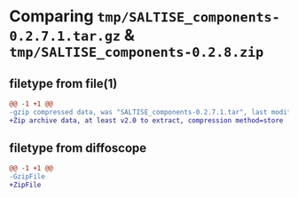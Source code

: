 # Comparing `tmp/SALTISE_components-0.2.7.1.tar.gz` & `tmp/SALTISE_components-0.2.8.zip`

## filetype from file(1)

```diff
@@ -1 +1 @@
-gzip compressed data, was "SALTISE_components-0.2.7.1.tar", last modified: Wed May 17 04:03:58 2023, max compression
+Zip archive data, at least v2.0 to extract, compression method=store
```

## filetype from diffoscope

```diff
@@ -1 +1 @@
-GzipFile
+ZipFile
```

